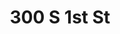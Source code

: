 ---
title: 300 S 1st St
address: 300 S 1st St, San Jose, CA 95113
developer: Westbank
municipality: San Jose
units: 1147
phase: Under Review
permits:
    H24-051:
        status: Under Review
        initial_date: 2024-10-17
        final_date: None
        apn: [46746082]
        address: 300 S 1st St, San Jose, CA 95113
        description: "Site development permit to allow two development options: Option A to allow the construction of a 20-story office building with two towers totaling approximately 1.99 million square feet as approved under H21-012; Option B to allow the demolition of an existing 3-story, 58,362-square foot office building and the construction of three 30-story mixed residential and commercial buildings with 18,442 square feet of ground floor retail space and 1,147 residential units, and one level of underground parking and loading on an approximately 2.84-gross acre site."
        names: PROJECT VALLEY TITLE LLC; Westbank
geometry: [37.33125749048922, -121.8861676754179]
published: True
---